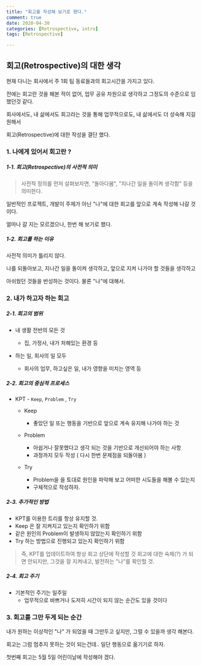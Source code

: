 ```yaml
---
title: "회고를 작성해 보기로 했다."
comment: true
date: 2020-04-30
categories: [Retrospective, intro]
tags: [Retrospective]

---
```


## 회고(Retrospective)의 대한 생각



현재 다니는 회사에서 주 1회 팀 동료들과의 회고시간을 가지고 있다.

전에는 회고란 것을 해본 적이 없어, 업무 공유 차원으로 생각하고 그정도의 수준으로 임했던것 같다.

회사에서도, 내 삶에서도 회고라는 것을 통해 업무적으로도, 내 삶에서도 더 성숙해 지길 원해서

회고(Retrospective)에 대한 작성을 결단 했다.



### 1. 나에게 있어서 회고란 ?

##### 1-1. 회고(Retrospective)의 사전적 의미

> 사전적 정의를 먼저 살펴보자면, "돌아다봄", "지나간 일을 돌이켜 생각함" 등을 의미한다.

일반적인 프로젝트, 개발이 주제가 아닌 "나"에 대한 회고를 앞으로 계속 작성해 나갈 것이다.

얼마나 갈 지는 모르겠으나, 한번 해 보기로 했다.

##### 1-2. 회고를 하는 이유

사전적 의미가 틀리지 않다.

나를 되돌아보고, 지나간 일을 돌이켜 생각하고, 앞으로 지켜 나가야 할 것들을 생각하고

아쉬웠던 것들을 반성하는 것이다. 물론 "나"에 대해서.



### 2. 내가 하고자 하는 회고

##### 2-1. 회고의 범위 

- 내 생활 전반의 모든 것

  - 집, 가정사, 내가 처해있는 환경 등

- 하는 일, 회사의 일 모두

  - 회사의 업무, 하고싶은 일, 내가 영향을 미치는 영역 등

  

##### 2-2. 회고의 중심적 프로세스

- KPT - `Keep`, `Problem` , `Try` 

  - Keep

    - 좋았던 일 또는 행동을 기반으로 앞으로 계속 유지해 나가야 하는 것

  - Problem

    - 아쉽거나 잘못했다고 생각 되는 것을 기반으로 개선되어야 하는 사항
    - 과정까지 모두 작성 ( 다시 한번 문제점을 되돌아봄 )

  - Try

    - Problem을 을 토대로 원인을 파악해 보고 어떠한 시도들을 해볼 수 있는지
    - 구체적으로 작성하자.

    

##### 2-3. 추가적인 방법

- KPT를 이용한 트리를 항상 유지할 것.
- Keep 은 잘 지켜지고 있는지 확인하기 위함
- 같은 원인의 Problem이 발생하지 않았는지 확인하기 위함
- Try 하는 방법으로 진행되고 있는지 확인하기 위함

> 즉, KPT를 업데이트하여 항상 회고 상단에 작성할 것 회고에 대한 숙제(?) 가 되면 안되지만, 
> 그것을 잘 지켜내고, 발전하는 "나"를 확인할 것.



##### 2-4. 회고 주기

- 기본적인 주기는 일주일 
  - 업무적으로 바쁘거나 도저히 시간이 되지 않는 순간도 있을 것이다



### 3.  회고를 그만 두게 되는 순간

내가 원하는 이상적인 "나" 가 되었을 때 그만두고 싶지만, 그럴 수 있을까 생각 해본다.

회고는 그럼 멈추지 못하는 것이 되는건데.. 일단 행동으로 옮기기로 하자.

첫번째 회고는 5월 5일 어린이날에 작성해야 겠다.







